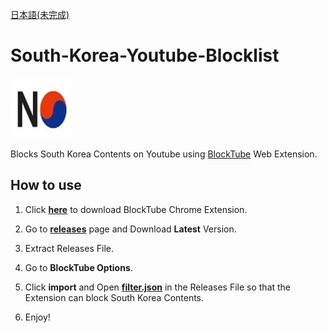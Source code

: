 [日本語(未完成)](./lang/ja-jp.md)


# South-Korea-Youtube-Blocklist
<a>
  <img src="./pics/nokr.jpg" width="96"/>
</a>

Blocks South Korea Contents on Youtube using [BlockTube](https://github.com/amitbl/blocktube) Web Extension.


## How to use
1. Click **[here](https://chrome.google.com/webstore/detail/blocktube/bbeaicapbccfllodepmimpkgecanonai)** to download BlockTube Chrome Extension.

2. Go to **[releases](https://github.com/nijikasaiko/South-Korea-Youtube-Blocklist/releases)** page and Download **Latest** Version.

2. Extract Releases File.

3. Go to **BlockTube Options**.

4. Click **import** and Open **[filter.json](./filter.json)** in the Releases File so that the Extension can block South Korea Contents.

5. Enjoy!
